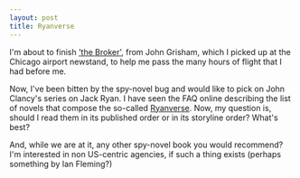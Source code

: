 ```yaml
---
layout: post
title: Ryanverse
---
```


I'm about to finish ['the Broker'](http://www.randomhouse.com/catalog/display.pperl?isbn=9780385510455&view=oonline), from John Grisham, which I picked up at the Chicago airport newstand, to help me pass the many hours of flight that I had before me.

Now, I've been bitten by the spy-novel bug and would like to pick on John Clancy's series on Jack Ryan. I have seen the FAQ online describing the list of novels that compose the so-called [Ryanverse](http://www.clancyfaq.com/ryanverse.htm). Now, my question is, should I read them in its published order or in its storyline order? What's best?

And, while we are at it, any other spy-novel book you would recommend? I'm interested in non US-centric agencies, if such a thing exists (perhaps something by Ian Fleming?)
